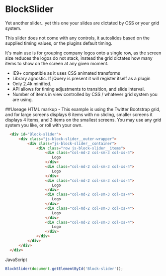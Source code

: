 # BlockSlider
Yet another slider.. yet this one your slides are dictated by CSS or your grid system.

This slider does not come with any controls, it autoslides based on the supplied timing values, or the plugins default timing.

It's main use is for grouping company logos onto a single row, as the screen size reduces the logos do not stack, instead the grid dictates how many items to show on the screen at any given moment.

* IE9+ compatible as it uses CSS animated transforms
* Library agnostic.  If jQuery is present it will register itself as a plugin
* Only 2.4k minified.
* API allows for timing adjustments to transition, and slide interval.
* Number of items in view controlled by CSS / whatever grid system you are using.

##Useage
HTML markup - This example is using the Twitter Bootstrap grid, and for large screens displays 6 items with no sliding, smaller screens it displays 4 items, and 3 items on the smallest screens.  You may use any grid system you like, or roll with your own.
```html
  <div id="Block-slider">
      <div class="js-block-slider__outer-wrapper">
          <div class="js-block-slider__container">
              <div class="row js-block-slider__items">
                  <div class="col-md-2 col-sm-3 col-xs-4">
                     Logo
                  </div>
                  <div class="col-md-2 col-sm-3 col-xs-4">
                     Logo
                  </div>
                  <div class="col-md-2 col-sm-3 col-xs-4">
                     Logo
                  </div>
                  <div class="col-md-2 col-sm-3 col-xs-4">
                     Logo
                  </div>
                  <div class="col-md-2 col-sm-3 col-xs-4">
                     Logo
                  </div>
                  <div class="col-md-2 col-sm-3 col-xs-4">
                     Logo
                  </div>
              </div>                    
          </div>                    
      </div>
  </div>
  ```
JavaScript
```javascript
BlockSlider(document.getElementById('Block-slider'));
```

